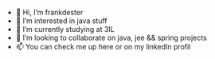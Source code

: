 - 👋 Hi, I’m frankdester
- 👀 I’m interested in java stuff
- 🌱 I’m currently studying at 3IL
- 💞️ I’m looking to collaborate on java, jee && spring projects
- 📫 You can check me up here or on my linkedIn profil

<!---
frankdester/frankdester is a ✨ special ✨ repository because its `README.md` (this file) appears on your GitHub profile.
You can click the Preview link to take a look at your changes.
--->
